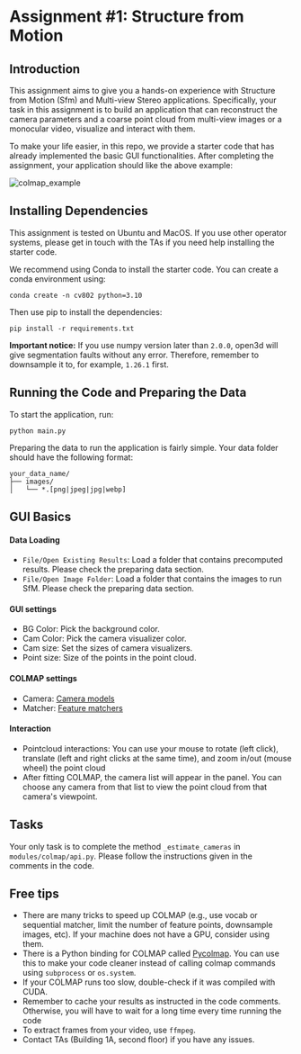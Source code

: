 # Assignment #1: Structure from Motion
## Introduction
This assignment aims to give you a hands-on experience with Structure from Motion (Sfm) and Multi-view Stereo applications.
Specifically, your task in this assignment is to build an application that can reconstruct the camera parameters and a coarse point cloud
from multi-view images or a monocular video, visualize and interact with them. 

To make your life easier, in this repo, we provide a starter code that has already implemented the basic GUI functionalities. After completing the assignment,
your application should like the above example:

![colmap_example](./assets/examples/colmap.gif)


## Installing Dependencies
This assignment is tested on Ubuntu and MacOS. If you use other operator systems, please get in touch with the TAs if you need help installing the starter code.

We recommend using Conda to install the starter code. You can create a conda environment using:
```
conda create -n cv802 python=3.10
```

Then use pip to install the dependencies:
```
pip install -r requirements.txt
```

**Important notice:** If you use numpy version later than `2.0.0`, open3d will give segmentation faults without any error. Therefore, remember to downsample it to, for example, `1.26.1` first.

## Running the Code and Preparing the Data
To start the application, run:
```
python main.py
```

Preparing the data to run the application is fairly simple. Your data folder should have the following format:
```plaintext
your_data_name/
├── images/
│   └── *.[png|jpeg|jpg|webp]
```

## GUI Basics
#### Data Loading
- `File/Open Existing Results`: Load a folder that contains precomputed results. Please check the preparing data section.
- `File/Open Image Folder`: Load a folder that contains the images to run SfM. Please check the preparing data section.

#### GUI settings
- BG Color: Pick the background color.
- Cam Color: Pick the camera visualizer color.
- Cam size: Set the sizes of camera visualizers.
- Point size: Size of the points in the point cloud.

#### COLMAP settings
- Camera: [Camera models](https://colmap.github.io/cameras.html)
- Matcher: [Feature matchers](https://colmap.github.io/tutorial.html#feature-matching-and-geometric-verification)

#### Interaction
- Pointcloud interactions: You can use your mouse to rotate (left click), translate (left and right clicks at the same time), and zoom in/out (mouse wheel) the point cloud
- After fitting COLMAP, the camera list will appear in the panel. You can choose any camera from that list to view the point cloud from that camera's viewpoint.


## Tasks
Your only task is to complete the method `_estimate_cameras` in `modules/colmap/api.py`. Please follow the instructions given in the comments in the code.

## Free tips
- There are many tricks to speed up COLMAP (e.g., use vocab or sequential matcher, limit the number of feature points, downsample images, etc).
If your machine does not have a GPU, consider using them.
- There is a Python binding for COLMAP called [Pycolmap](https://github.com/colmap/pycolmap). You can use this to make your code cleaner instead 
of calling colmap commands using `subprocess` or `os.system`.
- If your COLMAP runs too slow, double-check if it was compiled with CUDA.
- Remember to cache your results as instructed in the code comments. Otherwise, you will have to wait for a long time every time running the code
- To extract frames from your video, use `ffmpeg`.
- Contact TAs (Building 1A, second floor) if you have any issues.
